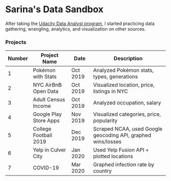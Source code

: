 # Sarina's Data Sandbox

After taking the <a href="https://github.com/sarinac/Udacity-Data-Analyst-Nanodegree">Udacity Data Analyst program</a>, I started practicing data gathering, wrangling, analytics, and visualization on other sources. 

### Projects
|Number |Project Name          |Date     |Description                                                         |
|-------|----------------------|---------|--------------------------------------------------------------------|
|1      |Pokémon with Stats    |Oct 2019 |Analyzed Pokémon stats, types, generations                          |
|2      |NYC AirBnB Open Data  |Oct 2019 |Visualized location, price, listings in NYC                         |
|3      |Adult Census Income   |Oct 2019 |Analyzed occupation, salary                                         |
|4      |Google Play Store Apps|Nov 2019 |Visualized categories, price, popularity                            |
|5      |College Football 2019 |Dec 2019 |Scraped NCAA, used Google geocoding API, graphed wins/losses        |
|6      |Yelp in Culver City   |Jan 2020 |Used Yelp Fusion API + plotted locations                            |
|7      |COVID-19              |Mar 2020 |Graphed infection rate by country                                   | 

